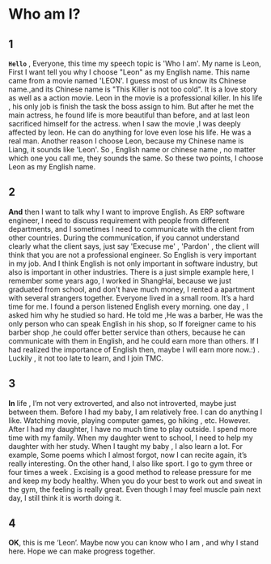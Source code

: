 # Who am I?

## 1
**```Hello```**
, Everyone, this time my speech topic is 'Who I am'. My name is Leon, First I want tell you 
why I choose "Leon" as my English name. This name came from a movie named 'LEON'. I guess most of us know its Chinese name.,and its Chinese name  is "This Killer is not too cold". It is a love story as well as a action movie. Leon in the movie is a professional killer. In his life , his only job is finish the task the boss assign to him. But after he met the main actress, he found life is more beautiful than before, and at last leon sacrificed himself for the actress. when I saw the movie ,I was deeply affected by leon. He can do anything for love even lose his life. He was a real man. 
Another reason I choose Leon, because my Chinese name is Liang, it sounds like 'Leon'. So , English name or chinese name , no matter which one you call me, they sounds the same.
So these two points, I choose Leon as my English name.

## 2
**And** then I want to talk why I want to improve English. As ERP software engineer, I need to discuss requirement with people from different departments, and I sometimes I need to communicate with the client from other countries. During the communication, if you cannot understand clearly what the client says, just say 'Execuse me' , 'Pardon' , the client will think that you are not a professional engineer. So English is very important in my job.  And I think English is not only important in software industry, but also is important in other industries. There is a just simple example here, I remember some years ago, I worked in ShangHai, because we just graduated from school, and don't have much money, I rented a apartment with several strangers together. Everyone lived in a small room. It’s a hard time for me. I found a person listened English every morning. one day , I asked him why he studied so hard. He told me ,He was a barber, He was  the only person who can speak English in his shop, so If foreigner came to his barber shop ,he could offer better service than others, because he can communicate with them in English, and he could earn more than others. If I had realized the importance of English then, maybe I will earn more now.:) . Luckily , it not too late to learn, and I join TMC.  

## 3
__In__ life , I’m not very extroverted, and also not introverted, maybe just between them.  Before I had my baby, I am relatively free. I can do anything I like. Watching movie, playing computer games, go hiking  , etc.  However. After I had my daughter, I have no much time to play outside. I spend more time with my family. When my daughter went to school, I need to help my daughter with her study. When I taught my baby , I also learn a lot. For example, Some poems which I almost forgot, now I can recite again, it’s really interesting. On the other hand, I also like sport. I go to gym three or four times a week .  Excising is a good method to release pressure for me and keep my body healthy. When you do your best to work out and sweat in the gym, the feeling is really great. Even though I may feel muscle pain next day, I still think it is worth doing it.

## 4
__OK__, this is me ‘Leon’. Maybe now you can know who I am , and why I stand here. Hope we can make progress together.
